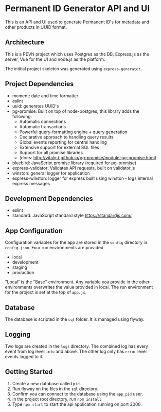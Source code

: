 # Permanent ID Generator API and UI

This is an API and UI used to generate Permanent ID's for metadata and other products in UUID format.

## Architecture

This is a PEVN project which uses Postgres as the DB, Express.js as the server, Vue for the UI and node.js as the platform.  

The intitial project skeleton was generated using `express-generator`.

## Project Dependencies

* moment: date and time formatter
* eslint
* uuid: generates UUID's
* pg-promise:  Built on top of node-postgres, this library adds the following:
  * Automatic connections
  * Automatic transactions
  * Powerful query-formatting engine + query generation
  * Declarative approach to handling query results
  * Global events reporting for central handling
  * Extensive support for external SQL files
  * Support for all promise libraries
  * (docs: <http://vitaly-t.github.io/pg-promise/module-pg-promise.html>)
* bluebird: JavaScript promise library (required for pg-promise)
* express-validator: Validates API requests, built on validator.js
* winston: general logger for application
* express-winston: logger for express built using winston - logs internal express messages

## Development Dependencies

* eslint
* standard:  JavaScript standard style <https://standardjs.com/>

## App Configuration

Configuration variables for the app are stored in the `config` directory in `config.json`.  Four run environments are provided:

* local
* development
* staging
* production

"Local" is the "Base" environment. Any variable you provide in the other environments overwrites the value provided in local. The run environment for the project is set at the top of `app.js`. 

## Database

The database is scripted in the `sql` folder.  It is managed using flyway.

## Logging

Two logs are created in the `logs` directory.  The combined log has every event from log level `info` and above.  The other log only has `error` level events logged to it.

## Getting Started

1. Create a new database called `pid`.
2. Run flyway on the files in the `sql` directory.
3. Confirm you can connect to the database using the `app_pid` user.
4. In the project root directory, run `npm install`.
5. Type `npm start` to start the api application running on port 3000.

